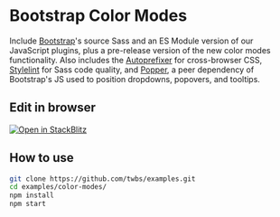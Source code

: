 # Bootstrap Color Modes

Include [Bootstrap](https://getbootstrap.com)'s source Sass and an ES Module version of our JavaScript plugins, plus a pre-release version of the new color modes functionality. Also includes the [Autoprefixer](https://github.com/postcss/autoprefixer) for cross-browser CSS, [Stylelint](https://stylelint.io) for Sass code quality, and [Popper](https://popper.js.org), a peer dependency of Bootstrap's JS used to position dropdowns, popovers, and tooltips.

## Edit in browser

[![Open in StackBlitz](https://developer.stackblitz.com/img/open_in_stackblitz.svg)](https://stackblitz.com/github/twbs/examples/tree/main/color-modes?file=index.html)

## How to use

```sh
git clone https://github.com/twbs/examples.git
cd examples/color-modes/
npm install
npm start
```
